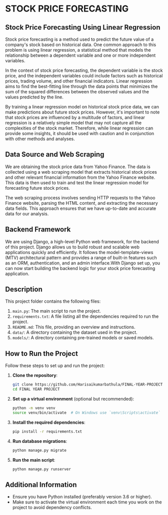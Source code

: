 # STOCK PRICE FORECASTING

## Stock Price Forecasting Using Linear Regression

Stock price forecasting is a method used to predict the future value of a company's stock based on historical data. One common approach to this problem is using linear regression, a statistical method that models the relationship between a dependent variable and one or more independent variables.

In the context of stock price forecasting, the dependent variable is the stock price, and the independent variables could include factors such as historical prices, trading volume, and other financial indicators. Linear regression aims to find the best-fitting line through the data points that minimizes the sum of the squared differences between the observed values and the values predicted by the line.

By training a linear regression model on historical stock price data, we can make predictions about future stock prices. However, it's important to note that stock prices are influenced by a multitude of factors, and linear regression is a relatively simple model that may not capture all the complexities of the stock market. Therefore, while linear regression can provide some insights, it should be used with caution and in conjunction with other methods and analyses.

## Data Source and Web Scraping

We are obtaining the stock price data from Yahoo Finance. The data is collected using a web scraping model that extracts historical stock prices and other relevant financial information from the Yahoo Finance website. This data is then used to train and test the linear regression model for forecasting future stock prices.

The web scraping process involves sending HTTP requests to the Yahoo Finance website, parsing the HTML content, and extracting the necessary data fields. This approach ensures that we have up-to-date and accurate data for our analysis.

## Backend Framework

We are using Django, a high-level Python web framework, for the backend of this project. Django allows us to build robust and scalable web applications quickly and efficiently. It follows the model-template-views (MTV) architectural pattern and provides a range of built-in features such as an ORM, authentication, and an admin interface.With Django set up, you can now start building the backend logic for your stock price forecasting application.

## Description
This project folder contains the following files:

1. `main.py`: The main script to run the project.
2. `requirements.txt`: A file listing all the dependencies required to run the project.
3. `README.md`: This file, providing an overview and instructions.
4. `data/`: A directory containing the dataset used in the project.
5. `models/`: A directory containing pre-trained models or saved models.

## How to Run the Project

Follow these steps to set up and run the project:

1. **Clone the repository**:
    ```sh
    git clone https://github.com/Harisaikumarbathula/FINAL-YEAR-PROJECT.git
    cd FINAL YEAR PROJECT
    ```

2. **Set up a virtual environment** (optional but recommended):
    ```sh
    python -m venv venv
    source venv/bin/activate  # On Windows use `venv\Scripts\activate`
    ```

3. **Install the required dependencies**:
    ```sh
    pip install -r requirements.txt
    ```

4. **Run database migrations**:
    ```sh
    python manage.py migrate

5. **Run the main script**:
    ```sh
    python manage.py runserver
    ```


## Additional Information
- Ensure you have Python installed (preferably version 3.6 or higher).
- Make sure to activate the virtual environment each time you work on the project to avoid dependency conflicts.
